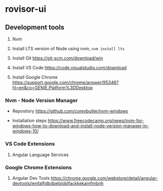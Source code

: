 # rovisor-ui

## Development tools

1. Nvm

2. Install LTS version of Node using nvm, `nvm install lts`

3. Install Git https://git-scm.com/download/win

4. Install VS Code https://code.visualstudio.com/download

5. Install Google Chrome https://support.google.com/chrome/answer/95346?hl=en&co=GENIE.Platform%3DDesktop

### Nvm - Node Version Manager

* Repository https://github.com/coreybutler/nvm-windows

* Installation steps https://www.freecodecamp.org/news/nvm-for-windows-how-to-download-and-install-node-version-manager-in-windows-10/

### VS Code Extensions

1. Angular Language Services

### Google Chrome Extensions

1. Angular Dev Tools https://chrome.google.com/webstore/detail/angular-devtools/ienfalfjdbdpebioblfackkekamfmbnh